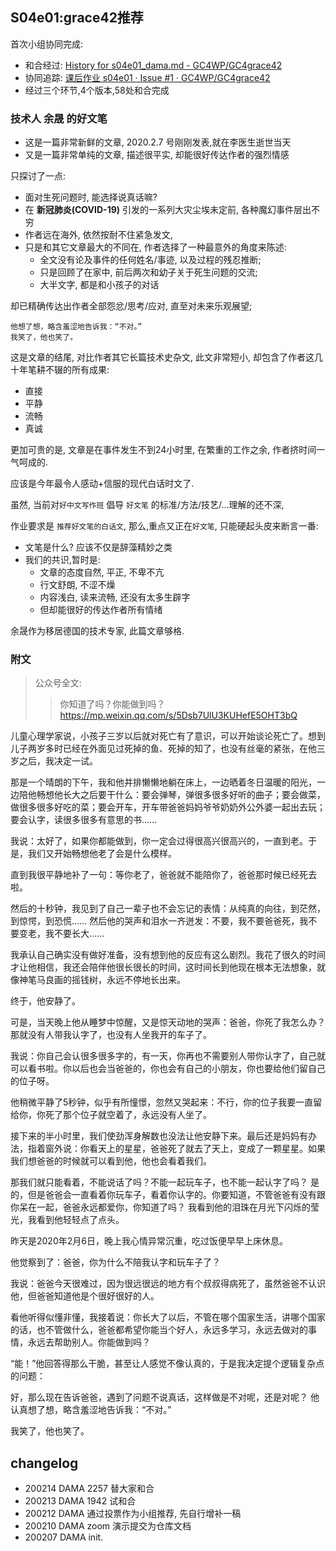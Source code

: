 ## S04e01:grace42推荐

首次小组协同完成:

- 和合经过: [History for s04e01\_dama\.md \- GC4WP/GC4grace42](https://github.com/GC4WP/GC4grace42/commits/master/s04e01_dama.md) 
- 协同追踪: [课后作业 s04e01 · Issue \#1 · GC4WP/GC4grace42](https://github.com/GC4WP/GC4grace42/issues/1) 
- 经过三个环节,4个版本,58处和合完成

### 技术人 余晟 的好文笔

- 这是一篇非常新鲜的文章, 2020.2.7 号刚刚发表,就在李医生逝世当天
- 又是一篇非常单纯的文章, 描述很平实, 却能很好传达作者的强烈情感

只探讨了一点:

- 面对生死问题时, 能选择说真话嘛?
- 在 **新冠肺炎(COVID-19)** 引发的一系列大灾尘埃未定前, 各种魔幻事件层出不穷
- 作者远在海外, 依然按耐不住紧急发文, 
- 只是和其它文章最大的不同在, 作者选择了一种最意外的角度来陈述:
    + 全文没有论及事件的任何姓名/事迹, 以及过程的残忍推断;
    + 只是回顾了在家中, 前后两次和幼子关于死生问题的交流;
    + 大半文字, 都是和小孩子的对话

却已精确传达出作者全部怨忿/思考/应对, 直至对未来乐观展望;

    他想了想，略含羞涩地告诉我：“不对。”
    我笑了，他也笑了。

这是文章的结尾, 对比作者其它长篇技术史杂文,
此文非常短小, 却包含了作者这几十年笔耕不辍的所有成果:

- 直接
- 平静
- 流畅
- 真诚

更加可贵的是, 文章是在事件发生不到24小时里,
在繁重的工作之余, 作者挤时间一气呵成的.

应该是今年最令人感动+信服的现代白话时文了.

虽然, 当前对`好中文写作班` 倡导 `好文笔` 的标准/方法/技艺/...理解的还不深,

作业要求是 `推荐好文笔的白话文`, 那么,重点又正在`好文笔`, 只能硬起头皮来断言一番:

- 文笔是什么? 应该不仅是辞藻精妙之类
- 我们的共识,暂时是:
    + 文章的态度自然, 平正, 不卑不亢
    + 行文舒朗, 不涩不燥
    + 内容浅白, 读来流畅, 还没有太多生辟字
    + 但却能很好的传达作者所有情绪

余晟作为移居德国的技术专家, 此篇文章够格.

### 附文
> 公众号全文: 
> > 你知道了吗？你能做到吗？
https://mp.weixin.qq.com/s/5Dsb7UlU3KUHefE5OHT3bQ


儿童心理学家说，小孩子三岁以后就对死亡有了意识，可以开始谈论死亡了。想到儿子两岁多时已经在外面见过死掉的鱼、死掉的知了，也没有丝毫的紧张，在他三岁之后，我决定一试。

那是一个晴朗的下午，我和他并排懒懒地躺在床上，一边晒着冬日温暖的阳光，一边陪他畅想他长大之后要干什么：要会弹琴，弹很多很多好听的曲子；要会做菜，做很多很多好吃的菜；要会开车，开车带爸爸妈妈爷爷奶奶外公外婆一起出去玩；要会认字，读很多很多有意思的书……

我说：太好了，如果你都能做到，你一定会过得很高兴很高兴的，一直到老。于是，我们又开始畅想他老了会是什么模样。

直到我很平静地补了一句：等你老了，爸爸就不能陪你了，爸爸那时候已经死去啦。

然后的十秒钟，我见到了自己一辈子也不会忘记的表情：从纯真的向往，到茫然，到惊愕，到恐慌…… 然后他的哭声和泪水一齐迸发：不要，我不要爸爸死，我不要变老，我不要长大……

我承认自己确实没有做好准备，没有想到他的反应有这么剧烈。我花了很久的时间才让他相信，我还会陪伴他很长很长的时间，这时间长到他现在根本无法想象，就像神笔马良画的摇钱树，永远不停地长出来。

终于，他安静了。

可是，当天晚上他从睡梦中惊醒，又是惊天动地的哭声：爸爸，你死了我怎么办？那就没有人带我认字了，也没有人坐我开的车子了。

我说：你自己会认很多很多字的，有一天，你再也不需要别人带你认字了，自己就可以看书啦。你以后也会当爸爸的，你也会有自己的小朋友，你也要给他们留自己的位子呀。

他稍微平静了5秒钟，似乎有所憧憬，忽然又哭起来：不行，你的位子我要一直留给你，你死了那个位子就空着了，永远没有人坐了。

接下来的半小时里，我们使劲浑身解数也没法让他安静下来。最后还是妈妈有办法，指着窗外说：你看天上的星星，爸爸死了就去了天上，变成了一颗星星。如果我们想爸爸的时候就可以看到他，他也会看着我们。

那我们就只能看着，不能说话了吗？不能一起玩车子，也不能一起认字了吗？
是的，但是爸爸会一直看着你玩车子，看着你认字的。你要知道，不管爸爸有没有跟你呆在一起，爸爸永远都爱你，你知道了吗？
我看到他的泪珠在月光下闪烁的莹光，我看到他轻轻点了点头。

昨天是2020年2月6日，晚上我心情异常沉重，吃过饭便早早上床休息。

他觉察到了：爸爸，你为什么不陪我认字和玩车子了？

我说：爸爸今天很难过，因为很远很远的地方有个叔叔得病死了，虽然爸爸不认识他，但爸爸知道他是个很好很好的人。

看他听得似懂非懂，我接着说：你长大了以后，不管在哪个国家生活，讲哪个国家的话，也不管做什么，爸爸都希望你能当个好人，永远多学习，永远去做对的事情，永远去帮助别人。你能做到吗？

“能！”他回答得那么干脆，甚至让人感觉不像认真的，于是我决定提个逻辑复杂点的问题：

好，那么现在告诉爸爸，遇到了问题不说真话，这样做是不对呢，还是对呢？
他认真想了想，略含羞涩地告诉我：“不对。”

我笑了，他也笑了。 

## changelog

- 200214 DAMA 2257 替大家和合
- 200213 DAMA 1942 试和合
- 200212 DAMA 通过投票作为小组推荐, 先自行增补一稿
- 200210 DAMA zoom 演示提交为仓库文档
- 200207 DAMA init.





